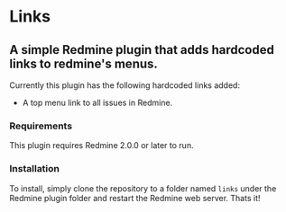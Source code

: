 # Links

## A simple Redmine plugin that adds hardcoded links to redmine's menus.

Currently this plugin has the following hardcoded links added:

* A top menu link to all issues in Redmine.

### Requirements

This plugin requires Redmine 2.0.0 or later to run.

### Installation

To install, simply clone the repository to a folder named `links` under the Redmine plugin folder and restart the Redmine web server. Thats it!